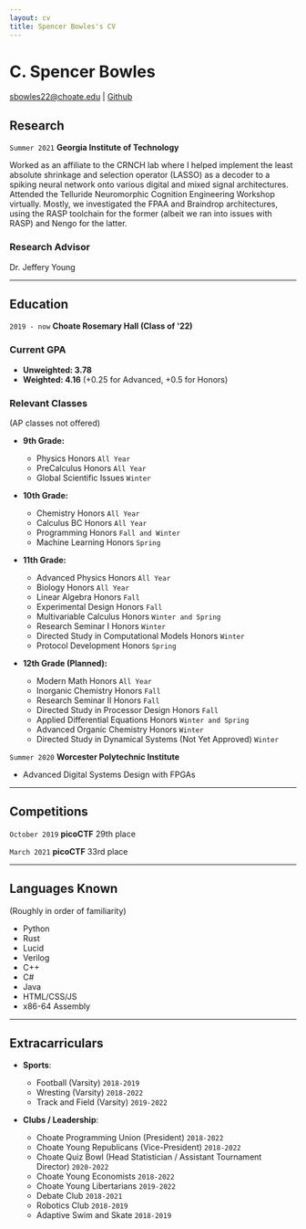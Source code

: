 ```yaml
---
layout: cv
title: Spencer Bowles's CV
---
```

# C. Spencer Bowles
<div id="webaddress">
<a href="sbowles22@choate.edu">sbowles22@choate.edu</a>
| <a href="https://github.com/sbowles22">Github</a>
</div>



## Research

`Summer 2021`
__Georgia Institute of Technology__

Worked as an affiliate to the CRNCH lab where I helped implement the least absolute shrinkage and selection operator (LASSO) as a decoder to a spiking neural network onto various digital and mixed signal architectures. Attended the Telluride Neuromorphic Cognition Engineering Workshop virtually. Mostly, we investigated the FPAA and Braindrop architectures, using the RASP toolchain for the former (albeit we ran into issues with RASP) and Nengo for the latter. 

### Research Advisor

Dr. Jeffery Young 

---
## Education

`2019 - now` 
__Choate Rosemary Hall (Class of '22)__ 

### Current GPA
- __Unweighted: 3.78__ 
- __Weighted: 4.16__ (+0.25 for Advanced, +0.5 for Honors)

### Relevant Classes
(AP classes not offered)

- __9th Grade:__
    - Physics Honors `All Year`
    - PreCalculus Honors `All Year`
    - Global Scientific Issues `Winter`

- __10th Grade:__
    - Chemistry Honors `All Year`
    - Calculus BC Honors `All Year`
    - Programming Honors `Fall and Winter`
    - Machine Learning Honors `Spring`

- __11th Grade:__
    - Advanced Physics Honors `All Year`
    - Biology Honors `All Year`
    - Linear Algebra Honors `Fall`
    - Experimental Design Honors `Fall`
    - Multivariable Calculus Honors `Winter and Spring`
    - Research Seminar I Honors `Winter`
    - Directed Study in Computational Models Honors `Winter`
    - Protocol Development Honors `Spring`

- __12th Grade (Planned):__
	- Modern Math Honors `All Year`
	- Inorganic Chemistry Honors `Fall`
	- Research Seminar II Honors `Fall`
	- Directed Study in Processor Design Honors `Fall`
  - Applied Differential Equations Honors `Winter and Spring`
  - Advanced Organic Chemistry Honors `Winter`
  - Directed Study in Dynamical Systems (Not Yet Approved) `Winter`

`Summer 2020`
__Worcester Polytechnic Institute__

- Advanced Digital Systems Design with FPGAs

---
## Competitions

`October 2019`
__picoCTF__ 29th place

`March 2021`
__picoCTF__ 33rd place

---
## Languages Known
(Roughly in order of familiarity)
- Python
- Rust
- Lucid
- Verilog
- C++
- C#
- Java
- HTML/CSS/JS
- x86-64 Assembly

---
## Extracarriculars

- __Sports__:
    - Football (Varsity) `2018-2019`
    - Wresting (Varsity) `2018-2022`
    - Track and Field (Varsity) `2019-2022`

- __Clubs / Leadership__:
    - Choate Programming Union (President) `2018-2022`
    - Choate Young Republicans (Vice-President) `2018-2022`
    - Choate Quiz Bowl (Head Statistician / Assistant Tournament Director) `2020-2022`
    - Choate Young Economists `2018-2022`
    - Choate Young Libertarians `2019-2022`
    - Debate Club `2018-2021`
    - Robotics Club `2018-2019`
    - Adaptive Swim and Skate `2018-2019`

<!-- Last updated: August 2021 -->

